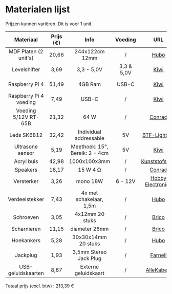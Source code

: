 # Materialen lijst

Prijzen kunnen variëren. Dit is voor 1 unit.

| Materiaal | Prijs (€) | Info | Voeding | URL | Datasheet |
| :---: | :---: | :---: | :---: | :---: | :---: |
| MDF Platen (2 unit's) | 20,66 | 244x122cm 12mm | / | [Hubo](https://www.hubo.be/nl/p/mdf-plaat-244x122-cm-12mm/81042/) | / |
| Levelshifter | 3,69 | 3,3 - 5,0V | 3,3 & 5,0V | [Kiwi](https://www.kiwi-electronics.com/nl/sparkfun-logic-level-converter-bi-directional-3154?country=BE&gad_source=1) | [Datasheet](https://cdn.sparkfun.com/datasheets/BreakoutBoards/BSS138.pdf) |
| Raspberry Pi 4 | 51,49 | 4GB Ram | USB-C | [Kiwi](https://www.kiwi-electronics.com/nl/raspberry-pi-4-model-b-4gb-4268?country=BE&gad_source=1) | [Pi instellen](https://projects.raspberrypi.org/nl-NL/projects/raspberry-pi-setting-up) |
| Raspberry Pi 4 voeding | 7,49 | USB-C | / | [Kiwi](https://www.kiwi-electronics.com/nl/raspberry-pi-4-usb-c-voeding-zwart-eu-4270) | [Datasheet](https://datasheets.raspberrypi.com/power-supply/15w-usb-c-power-supply-product-brief.pdf) |
| Voeding 5/12V RT-65B | 21,32 | 64 W | / | [Conrad](https://www.conrad.be/nl/p/mw-mean-well-rt-65b-schakelnetvoedingsmodule-64-w-1293137.html?utm_source=google&utm_medium=cpc&utm_campaign=BE+-+PMAX+-+Nonbrand+-+Highseller&utm_id=21957176332&gad_source=1&gclid=CjwKCAjw47i_BhBTEiwAaJfPpkqwtDRM91EgX1MALpvhkvY_cu3PY4_8bBSBX82OibTzjbFBubIrYRoCzBkQAvD_BwE&refresh=true) | [Datasheet](https://asset.conrad.com/media10/add/160267/c1/-/en/001293137DS01/datablad-1293137-mw-mean-well-rt-65b-schakelnetvoedingsmodule-64-w.pdf) |
| Leds SK6812 | 32,42 | Individual addressable | 5V | [BTF-Lighting](https://www.btf-lighting.com/products/1-sk6812-rgbw-4-in-1-pixels-individual-addressable-led-strip-dc5v?variant=46031799386338) | [Datasheet](https://cdn-shop.adafruit.com/product-files/1138/SK6812+LED+datasheet+.pdf) |
| Ultrasone sensor | 5,19 | Meethoek: 15°, Bereik: 2 - 4cm | 5V | [Kiwi](https://www.kiwi-electronics.com/nl/ultrasoon-sensor-hc-sr04-2592?country=BE&gad_source=1) | [Datasheet](https://cdn.sparkfun.com/datasheets/Sensors/Proximity/HCSR04.pdf) |
| Acryl buis | 42,98 | 1000x100x3mm | / | [Kunststofshop](https://www.kunststofshop.nl/acrylaat-plexiglas/acrylaat-buizen/melkwit-opaal/acrylaat-buis-opaal-1000x100x3mm-1000x100x3mm/a-3806-20000036) | / |
| Speakers | 18,17 | 15 W 4 Ω | / | [Conrad](https://www.conrad.nl/nl/p/visaton-fr-9-15-4-ohm-5-9-inch-15-cm-breedband-luidspreker-15-w-4-ovaal-305270.html) | [Datasheet](https://asset.conrad.com/media10/add/160267/c1/-/de/000305270DS01/datablad-305270-visaton-fr-915-4-ohm-59-inch-15-cm-breedband-luidspreker-15-w-4-ovaal.pdf) |
| Versterker | 3,26 | mono 18W | 6 - 12V | [Hobby Electronica](https://www.hobbyelectronica.nl/product/audio-versterker-module-tda2030a/) | [Datasheet](https://www.openimpulse.com/blog/wp-content/uploads/wpsc/downloadables/TDA2030A-HI-FI-Audio-Amplifier-Chip-Datasheet.pdf) |
| Verdeelstekker | 7,43 | 4x met schakelaar, 1,5m | / | [Hubo](https://www.hubo.be/nl/p/profile-stekkerdoos-4x-met-schakelaar-kabel-1-5m-wit/10063/) | / |
| Schroeven | 3,05 | 4x12mm 20 stuks | / | [Brico](https://www.brico.be/nl/ijzerwaren/technische-bevestigingsmaterialen/schroeven/universele-schroeven/spax-universele-schroef-ronde-kop-4x12mm-20-stuks/0877200) | / |
| Scharnieren | 11,15 | diameter 26mm | / | [Brico](https://www.brico.be/nl/ijzerwaren/meubelbeslag/meubelscharnieren/opbouwscharnieren/vynex-onzichtbare-scharnier-dia-26mm-94-voor-inliggende-deur-vernikkeld-staal/5473443) | / |
| Hoekankers | 5,28 | 30x30x14mm 20 stuks | / | [Hubo](https://www.hubo.be/nl/p/fg-wood-connectors-hoekanker-30x30x14-mm-20-stuks/86273/) | / |
| Jackplug |  1,93 | 3,5mm Stereo Jack Plug | / | [Farnell](https://be.farnell.com/pro-signal/jr8013-7m/lead-3-5mm-s-jack-jack-7m/dp/4258502) | [Datasheet](https://www.farnell.com/datasheets/15639.pdf?_gl=1*ndxcvp*_gcl_aw*R0NMLjE3NDM0MDQ2NzMuQ2p3S0NBanctcWlfQmhCeEVpd0FreHZia01yMWFadWkxWFk0UkZRX1N5cU9xM1lGRlRGeERXUUpnNXJTcVJSZ09FZkc3TzF4QklQOVdob0NJcGNRQXZEX0J3RQ..*_gcl_au*MTE5NTI5Nzc3My4xNzQzMDg0MjUy) |
| USB-geluidskaarten | 8,67 | Externe geluidskaart | / | [AlleKabels](https://www.allekabels.be/delock/6335/4398057/delock-externe-usb-soundkarte-mit-usb-a-stecker-auf-2-x-35-mm-klinkenbuch.html?mc=nl-be&gad_source=1&gclid=Cj0KCQjwhMq-BhCFARIsAGvo0KfawZiw0aBHh6gZdGKgoc_lwPKSa9NmpS5epDACAZDRU02eevdK-TsaApHwEALw_wcB) | [Datasheet](https://www.delock.com/produkt/66633/pdf.html?sprache=en) |
Totaal prijs (excl. btw) : 213,39 €
